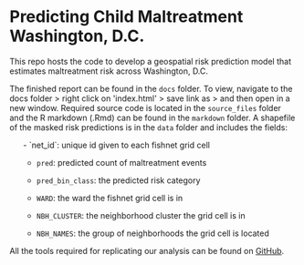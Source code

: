 # Predicting Child Maltreatment Washington, D.C.

This repo hosts the code to develop a geospatial risk prediction model that estimates maltreatment risk across Washington, D.C.

The finished report can be found in the `docs` folder. To view, navigate to the docs folder > right click on 'index.html' > save link as > and then open in a new window. Required source code is located in the `source_files` folder and the R markdown (.Rmd) can be found in the `markdown` folder. A shapefile of the masked risk predictions is in the `data` folder and includes the fields:

<ul>
   - `net_id`: unique id given to each fishnet grid cell
   
   - `pred`: predicted count of maltreatment events
   
   - `pred_bin_class`: the predicted risk category
   
   - `WARD`: the ward the fishnet grid cell is in
   
   - `NBH_CLUSTER`: the neighborhood cluster the grid cell is in
   
   - `NBH_NAMES`: the group of neighborhoods the grid cell is located
   
</ul>

All the tools required for replicating our analysis can be found on [GitHub](https://github.com/urbanSpatial/spatialML_package). 
